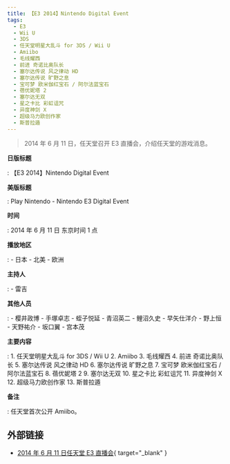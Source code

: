 ```yaml
---
title: 【E3 2014】Nintendo Digital Event
tags:
  - E3
  - Wii U
  - 3DS
  - 任天堂明星大乱斗 for 3DS / Wii U
  - Amiibo
  - 毛线耀西
  - 前进 奇诺比奥队长
  - 塞尔达传说 风之律动 HD
  - 塞尔达传说 旷野之息
  - 宝可梦 欧米伽红宝石 / 阿尔法蓝宝石
  - 蓓优妮塔 2
  - 塞尔达无双
  - 星之卡比 彩虹诅咒
  - 异度神剑 X
  - 超级马力欧创作家
  - 斯普拉遁
---
```


> 2014 年 6 月 11 日，任天堂召开 E3 直播会，介绍任天堂的游戏消息。

**日版标题**

:   【E3 2014】Nintendo Digital Event

**美版标题**

:   Play Nintendo - Nintendo E3 Digital Event

**时间**

:   2014 年 6 月 11 日 东京时间 1 点

**播放地区**

:   - 日本
	- 北美
	- 欧洲

**主持人**

:   - 雷吉

**其他人员**

:   - 樱井政博
	- 手塚卓志
	- 蛭子悦延
	- 青沼英二
	- 鲤沼久史
	- 早矢仕洋介
	- 野上恒
	- 天野祐介
	- 坂口翼
	- 宫本茂

**主要内容**

:   1. 任天堂明星大乱斗 for 3DS / Wii U
	2. Amiibo
	3. 毛线耀西
	4. 前进 奇诺比奥队长
	5. 塞尔达传说 风之律动 HD
	6. 塞尔达传说 旷野之息
	7. 宝可梦 欧米伽红宝石 / 阿尔法蓝宝石
	8. 蓓优妮塔 2
	9. 塞尔达无双
	10. 星之卡比 彩虹诅咒
	11. 异度神剑 X
	12. 超级马力欧创作家
	13. 斯普拉遁

**备注**

:   任天堂首次公开 Amiibo。

## 外部链接

- [2014 年 6 月 11 日任天堂 E3 直播会](https://www.bilibili.com/video/BV1SJ41147a2/){ target="_blank" }
